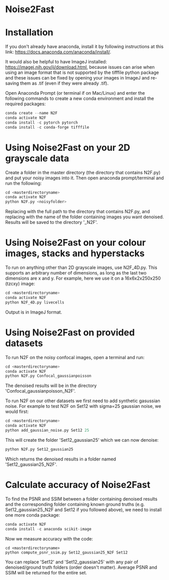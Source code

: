 # Noise2Fast

# Installation
If you don't already have anaconda, install it by following instructions at this link: https://docs.anaconda.com/anaconda/install/.

It would also be helpful to have ImageJ installed: https://imagej.nih.gov/ij/download.html, because issues can arise when using an image format that is not supported by the tifffile python package and these issues can be fixed by opening your images in ImageJ and re-saving them as .tif (even if they were already .tif).

Open Anaconda Prompt (or terminal if on Mac/Linux) and enter the following commands to create a new conda environment and install the required packages:

```python
conda create --name N2F
conda activate N2F
conda install -c pytorch pytorch
conda install -c conda-forge tifffile
```

# Using Noise2Fast on your 2D grayscale data

Create a folder in the master directory (the directory that contains N2F.py) and put your noisy images into it. Then open anaconda prompt/terminal and run the following:

```python
cd <masterdirectoryname>
conda activate N2F
python N2F.py <noisyfolder>
```
Replacing <masterdirectoryname> with the full path to the directory that contains N2F.py, and replacing <noisyfolder> with the name of the folder containing images you want denoised. Results will be saved to the directory '<noisyolder>_N2F'.
  
# Using Noise2Fast on your colour images, stacks and hyperstacks

To run on anything other than 2D grayscale images, use N2F_4D.py. This supports an arbitrary number of dimensions, as long as the last two dimensions are x and y. For example, here we use it on a 16x6x2x250x250 (tzcxy) image:
  
```python
cd <masterdirectoryname>
conda activate N2F
python N2F_4D.py livecells
```  

Output is in ImageJ format.

# Using Noise2Fast on provided datasets

To run N2F on the noisy confocal images, open a terminal and run:

```python
cd <masterdirectoryname>
conda activate N2F
python N2F.py Confocal_gaussianpoisson
```
The denoised results will be in the directory 'Confocal_gaussianpoisson_N2F'.

To run N2F on our other datasets we first need to add synthetic gasussian noise. For example to test N2F on Set12 with sigma=25 gaussian noise, we would first: 
```python
cd <masterdirectoryname>
conda activate N2F
python add_gaussian_noise.py Set12 25
```
This will create the folder 'Set12_gaussian25' which we can now denoise:

```python
python N2F.py Set12_gaussian25
```
Which returns the denoised results in a folder named 'Set12_gaussian25_N2F'.

# Calculate accuracy of Noise2Fast

To find the PSNR and SSIM between a folder containing denoised results and the corresponding folder containing known ground truths (e.g. Set12_gaussian25_N2F and Set12 if you followed above), we need to install one more conda package:

```python
conda activate N2F
conda install -c anaconda scikit-image
```

Now we measure accuracy with the code:
```terminal
cd <masterdirectoryname>
python compute_psnr_ssim.py Set12_gaussian25_N2F Set12
```

You can replace 'Set12' and 'Set12_gaussian25' with any pair of denoised/ground truth folders (order doesn't matter). Average PSNR and SSIM will be returned for the entire set.
